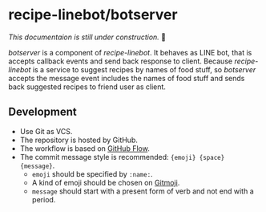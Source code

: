 # recipe-linebot/botserver

_This documentaion is still under construction._ :construction_worker:

_botserver_ is a component of _recipe-linebot_.
It behaves as LINE bot, that is accepts callback events and send back response to client.
Because _recipe-linebot_ is a service to suggest recipes by names of food stuff, so _botserver_ accepts the message event includes the names of food stuff and sends back suggested recipes to friend user as client.

## Development

- Use Git as VCS.
- The repository is hosted by GitHub.
- The workflow is based on [GitHub Flow](https://guides.github.com/introduction/flow/).
- The commit message style is recommended: `{emoji} {space} {message}`.
  - `emoji` should be specified by `:name:`.
  - A kind of emoji should be chosen on [Gitmoji](https://gitmoji.carloscuesta.me/).
  - `message` should start with a present form of verb and not end with a period.
